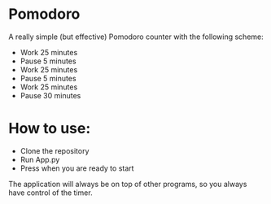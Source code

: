 # Pomodoro
A really simple (but effective) Pomodoro counter with the following scheme:
- Work 25 minutes
- Pause 5 minutes
- Work 25 minutes
- Pause 5 minutes
- Work 25 minutes
- Pause 30 minutes

# How to use: 
- Clone the repository 
- Run App.py
- Press <Return> when you are ready to start

The application will always be on top of other programs, so you always have control of the timer.
